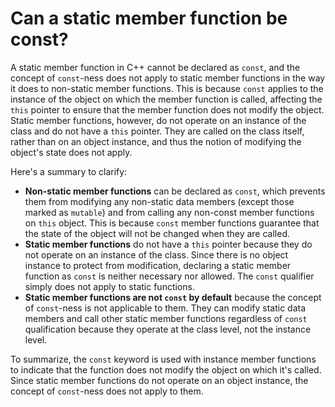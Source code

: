 # Can a static member function be const?

A static member function in C++ cannot be declared as `const`, and the concept of `const`-ness does not apply to static member functions in the way it does to non-static member functions. This is because `const` applies to the instance of the object on which the member function is called, affecting the `this` pointer to ensure that the member function does not modify the object. Static member functions, however, do not operate on an instance of the class and do not have a `this` pointer. They are called on the class itself, rather than on an object instance, and thus the notion of modifying the object's state does not apply.

Here's a summary to clarify:

- **Non-static member functions** can be declared as `const`, which prevents them from modifying any non-static data members (except those marked as `mutable`) and from calling any non-const member functions on `this` object. This is because `const` member functions guarantee that the state of the object will not be changed when they are called.
- **Static member functions** do not have a `this` pointer because they do not operate on an instance of the class. Since there is no object instance to protect from modification, declaring a static member function as `const` is neither necessary nor allowed. The `const` qualifier simply does not apply to static functions.
- **Static member functions are not `const` by default** because the concept of `const`-ness is not applicable to them. They can modify static data members and call other static member functions regardless of `const` qualification because they operate at the class level, not the instance level.

To summarize, the `const` keyword is used with instance member functions to indicate that the function does not modify the object on which it's called. Since static member functions do not operate on an object instance, the concept of `const`-ness does not apply to them.